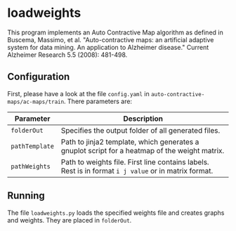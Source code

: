 # loadweights

This program implements an Auto Contractive Map algorithm as defined in Buscema, Massimo, et al. "Auto-contractive maps: an artificial adaptive system for data mining. An application to Alzheimer disease." Current Alzheimer Research 5.5 (2008): 481-498.

## Configuration

First, please have a look at the file `config.yaml` in `auto-contractive-maps/ac-maps/train`. There parameters are:

| Parameter | Description |
|-----------|-------------|
| `folderOut` | Specifies the output folder of all generated files.|
| `pathTemplate` | Path to jinja2 template, which generates a gnuplot script for a heatmap of the weight matrix. |
| `pathWeights` | Path to weights file. First line contains labels. Rest is in format `i j value` or in matrix format. |

## Running

The file `loadweights.py` loads the specified weights file and creates graphs and weights. They are placed in `folderOut`.
